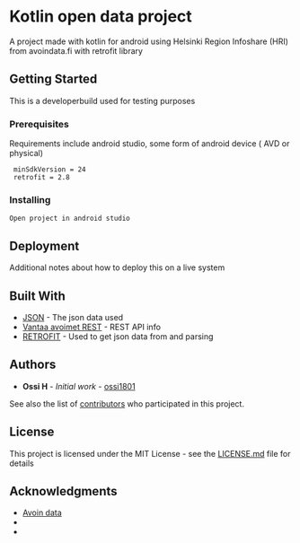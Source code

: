# Kotlin open data project

A project made with kotlin for android using Helsinki Region Infoshare (HRI) from avoindata.fi  with retrofit library

## Getting Started

This is a developerbuild used for testing purposes 

### Prerequisites

Requirements include android studio, some form of android device ( AVD or physical)

```
 minSdkVersion = 24
 retrofit = 2.8
```

### Installing
```
Open project in android studio 
```




## Deployment

 Additional notes about how to deploy this on a live system

## Built With

* [JSON](http://gis.vantaa.fi/rest/tyopaikat/v1) - The json data used
* [Vantaa avoimet REST](http://gis.vantaa.fi/rajapinnat/rest_tyopaikat.html) - REST API info
* [RETROFIT](https://square.github.io/retrofit/) - Used to get json data from and parsing




## Authors

* **Ossi H** - *Initial work* - [ossi1801](https://github.com/ossi1801)

See also the list of [contributors](https://github.com/your/project/contributors) who participated in this project.

## License

This project is licensed under the MIT License - see the [LICENSE.md](LICENSE.md) file for details

## Acknowledgments

* [Avoin data](https://www.avoindata.fi/)
* 
* 
